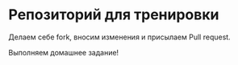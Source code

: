 # Репозиторий для тренировки

Делаем себе fork, вносим изменения и присылаем Pull request.

Выполняем домашнее задание!
